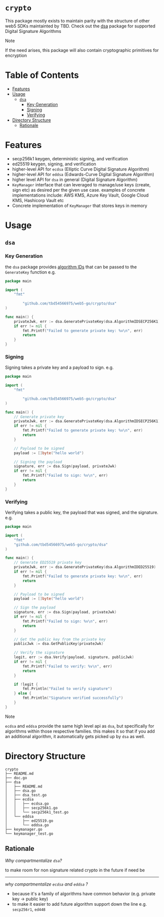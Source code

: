 # `crypto` <!-- omit in toc -->

This package mostly exists to maintain parity with the structure of other web5 SDKs maintainted by TBD. Check out the [dsa](./dsa) package for supported Digital Signature Algorithms

> [!NOTE]
> If the need arises, this package will also contain cryptographic primitives for encryption

# Table of Contents <!-- omit in toc -->

- [Features](#features)
- [Usage](#usage)
  - [`dsa`](#dsa)
    - [Key Generation](#key-generation)
    - [Signing](#signing)
    - [Verifying](#verifying)
- [Directory Structure](#directory-structure)
  - [Rationale](#rationale)


# Features 
* secp256k1 keygen, deterministic signing, and verification
* ed25519 keygen, signing, and verification
* higher-level API for `ecdsa` (Elliptic Curve Digital Signature Algorithm)
* higher-level API for `eddsa` (Edwards-Curve Digital Signature Algorithm) 
* higher level API for `dsa` in general (Digital Signature Algorithm)
* `KeyManager` interface that can leveraged to manage/use keys (create, sign etc) as desired per the given use case. examples of concrete implementations include: AWS KMS, Azure Key Vault, Google Cloud KMS, Hashicorp Vault etc
* Concrete implementation of `KeyManager` that stores keys in memory



# Usage

## `dsa`

### Key Generation

the `dsa` package provides [algorithm IDs](https://github.com/TBD54566975/web5-go/blob/5d50ce8f24e4b47b0a8626724e8a571e9b5c847f/crypto/dsa/dsa.go#L11-L14) that can be passed to the `GenerateKey` function e.g.

```go
package main

import (
	"fmt"
        
        "github.com/tbd54566975/web5-go/crypto/dsa"
)

func main() {
	privateJwk, err := dsa.GeneratePrivateKey(dsa.AlgorithmIDSECP256K1)
	if err != nil {
		fmt.Printf("Failed to generate private key: %v\n", err)
		return
	}
}
```

### Signing

Signing takes a private key and a payload to sign. e.g.

```go
package main

import (
	"fmt"

        "github.com/tbd54566975/web5-go/crypto/dsa"
)

func main() {
	// Generate private key
	privateJwk, err := dsa.GeneratePrivateKey(dsa.AlgorithmIDSECP256K1)
	if err != nil {
		fmt.Printf("Failed to generate private key: %v\n", err)
		return
	}

	// Payload to be signed
	payload := []byte("hello world")

	// Signing the payload
	signature, err := dsa.Sign(payload, privateJwk)
	if err != nil {
		fmt.Printf("Failed to sign: %v\n", err)
		return
	}
}
```

### Verifying
Verifying takes a public key, the payload that was signed, and the signature. e.g.

```go
package main

import (
	"fmt"
	"github.com/tbd54566975/web5-go/crypto/dsa"
)

func main() {
	// Generate ED25519 private key
	privateJwk, err := dsa.GeneratePrivateKey(dsa.AlgorithmIDED25519)
	if err != nil {
		fmt.Printf("Failed to generate private key: %v\n", err)
		return
	}

	// Payload to be signed
	payload := []byte("hello world")

	// Sign the payload
	signature, err := dsa.Sign(payload, privateJwk)
	if err != nil {
		fmt.Printf("Failed to sign: %v\n", err)
		return
	}

	// Get the public key from the private key
	publicJwk := dsa.GetPublicKey(privateJwk)

	// Verify the signature
	legit, err := dsa.Verify(payload, signature, publicJwk)
	if err != nil {
		fmt.Printf("Failed to verify: %v\n", err)
		return
	}

	if !legit {
		fmt.Println("Failed to verify signature")
	} else {
		fmt.Println("Signature verified successfully")
	}
}
```

> [!NOTE]
> `ecdsa` and `eddsa` provide the same high level api as `dsa`, but specifically for algorithms within those respective families. this makes it so that if you add an additional algorithm, it automatically gets picked up by `dsa` as well.


# Directory Structure

```
crypto
├── README.md
├── doc.go
├── dsa
│   ├── README.md
│   ├── dsa.go
│   ├── dsa_test.go
│   ├── ecdsa
│   │   ├── ecdsa.go
│   │   ├── secp256k1.go
│   │   └── secp256k1_test.go
│   └── eddsa
│       ├── ed25519.go
│       └── eddsa.go
├── keymanager.go
└── keymanager_test.go
```

## Rationale
_Why compartmentalize `dsa`?_

to make room for non signature related crypto in the future if need be

---

_why compartmentalize `ecdsa` and `eddsa` ?_

* because it's a family of algorithms have common behavior (e.g. private key -> public key)
* to make it easier to add future algorithm support down the line e.g. `secp256r1`, `ed448`